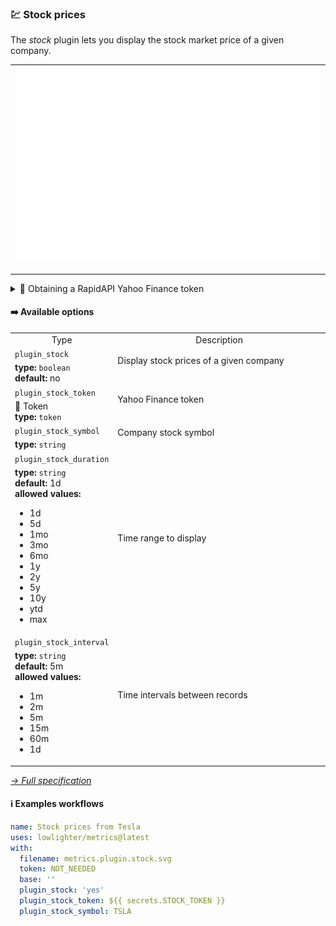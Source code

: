 ### 💹 Stock prices

The *stock* plugin lets you display the stock market price of a given company.

<table>
  <td align="center">
    <img src="https://github.com/lowlighter/metrics/blob/examples/metrics.plugin.stock.svg">
    <img width="900" height="1" alt="">
  </td>
</table>

<details>
<summary>💬 Obtaining a RapidAPI Yahoo Finance token</summary>

Create a [RapidAPI account](https://rapidapi.com) and subscribe to [Yahoo Finance API](https://rapidapi.com/apidojo/api/yahoo-finance1) to get a token.

![RapidAPI token](/.github/readme/imgs/plugin_stock_token.png)

</details>

#### ➡️ Available options

<!--options-->
<table>
  <tr>
    <td align="center" nowrap="nowrap">Type</i></td><td align="center" nowrap="nowrap">Description</td>
  </tr>
  <tr>
    <td nowrap="nowrap"><code>plugin_stock</code></td>
    <td rowspan="2">Display stock prices of a given company<img width="900" height="1" alt=""></td>
  </tr>
  <tr>
    <td nowrap="nowrap"><b>type:</b> <code>boolean</code>
<br>
<b>default:</b> no<br></td>
  </tr>
  <tr>
    <td nowrap="nowrap"><code>plugin_stock_token</code></td>
    <td rowspan="2">Yahoo Finance token<img width="900" height="1" alt=""></td>
  </tr>
  <tr>
    <td nowrap="nowrap">🔐 Token<br>
<b>type:</b> <code>token</code>
<br></td>
  </tr>
  <tr>
    <td nowrap="nowrap"><code>plugin_stock_symbol</code></td>
    <td rowspan="2">Company stock symbol<img width="900" height="1" alt=""></td>
  </tr>
  <tr>
    <td nowrap="nowrap"><b>type:</b> <code>string</code>
<br></td>
  </tr>
  <tr>
    <td nowrap="nowrap"><code>plugin_stock_duration</code></td>
    <td rowspan="2">Time range to display<img width="900" height="1" alt=""></td>
  </tr>
  <tr>
    <td nowrap="nowrap"><b>type:</b> <code>string</code>
<br>
<b>default:</b> 1d<br>
<b>allowed values:</b><ul><li>1d</li><li>5d</li><li>1mo</li><li>3mo</li><li>6mo</li><li>1y</li><li>2y</li><li>5y</li><li>10y</li><li>ytd</li><li>max</li></ul></td>
  </tr>
  <tr>
    <td nowrap="nowrap"><code>plugin_stock_interval</code></td>
    <td rowspan="2">Time intervals between records<img width="900" height="1" alt=""></td>
  </tr>
  <tr>
    <td nowrap="nowrap"><b>type:</b> <code>string</code>
<br>
<b>default:</b> 5m<br>
<b>allowed values:</b><ul><li>1m</li><li>2m</li><li>5m</li><li>15m</li><li>60m</li><li>1d</li></ul></td>
  </tr>
</table>
<!--/options-->

*[→ Full specification](metadata.yml)*

#### ℹ️ Examples workflows

<!--examples-->
```yaml
name: Stock prices from Tesla
uses: lowlighter/metrics@latest
with:
  filename: metrics.plugin.stock.svg
  token: NOT_NEEDED
  base: ''
  plugin_stock: 'yes'
  plugin_stock_token: ${{ secrets.STOCK_TOKEN }}
  plugin_stock_symbol: TSLA

```
<!--/examples-->